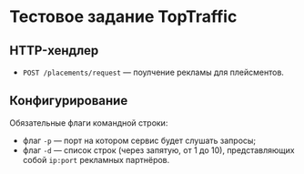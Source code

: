 # Тестовое задание TopTraffic 

## HTTP-хендлер
* `POST /placements/request` — поулчение рекламы для плейсментов.

## Конфигурирование
Обязательные флаги командной строки:
* флаг `-p` — порт на котором сервис будет слушать запросы;
* флаг `-d` — список строк (через запятую, от 1 до 10), представляющих собой `ip:port` рекламных партнёров.
